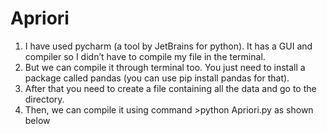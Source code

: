 # Apriori
1)	I have used pycharm (a tool by JetBrains for python). It has a GUI and compiler so I didn’t have to compile my file in the terminal.
2)	But we can compile it through terminal too. You just need to install a package called pandas (you can use pip install pandas for that).
3)	After that you need to create a file containing all the data and go to the directory.
4)	Then, we can compile it using command >python Apriori.py as shown below
